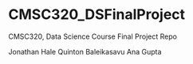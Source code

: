 # CMSC320_DSFinalProject
CMSC320, Data Science Course Final Project Repo

Jonathan Hale
Quinton Baleikasavu
Ana Gupta
